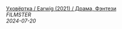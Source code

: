 <!--2024-07-20 11:34:39-->
<div class="yb">
  <a class="nodecor" href="/index.html?filmy/uhovertka_earwig_2021_drama_fentezi">
    <img class="preview" data-videoid="npKsGIMp_Bc" src="https://i3.ytimg.com/vi/npKsGIMp_Bc/hqdefault.jpg" align="middle" alt="">
  </a>
  <div class="inlbl text">
    <a class="nodecor" href="/index.html?filmy/uhovertka_earwig_2021_drama_fentezi">Уховёртка / Earwig (2021) / Драма, Фэнтези</a><br>
    <i class="smaller2">FILMSTER</i><br>
    <i class="smaller3">2024-07-20</i>
  </div>
</div>
